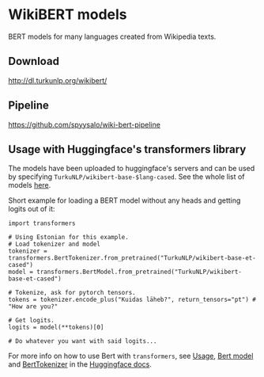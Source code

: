 # WikiBERT models

BERT models for many languages created from Wikipedia texts.

## Download

http://dl.turkunlp.org/wikibert/

## Pipeline

https://github.com/spyysalo/wiki-bert-pipeline

## Usage with Huggingface's transformers library

The models have been uploaded to huggingface's servers and can be used by specifying `TurkuNLP/wikibert-base-$lang-cased`. See the whole list of models [here](https://huggingface.co/TurkuNLP).

Short example for loading a BERT model without any heads and getting logits out of it:

```
import transformers

# Using Estonian for this example.
# Load tokenizer and model
tokenizer = transformers.BertTokenizer.from_pretrained("TurkuNLP/wikibert-base-et-cased")
model = transformers.BertModel.from_pretrained("TurkuNLP/wikibert-base-et-cased")

# Tokenize, ask for pytorch tensors.
tokens = tokenizer.encode_plus("Kuidas läheb?", return_tensors="pt") # "How are you?"

# Get logits.
logits = model(**tokens)[0]

# Do whatever you want with said logits...

```

For more info on how to use Bert with `transformers`, see [Usage](https://huggingface.co/transformers/usage.html), [Bert model](https://huggingface.co/transformers/model_doc/bert.html#bertmodel) and [BertTokenizer](https://huggingface.co/transformers/model_doc/bert.html#berttokenizer) in the [Huggingface docs](https://huggingface.co/transformers/index.html).

